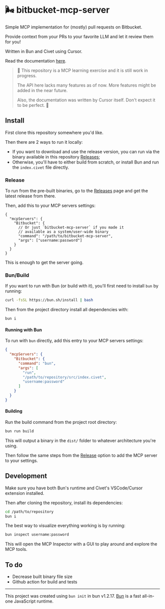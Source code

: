 # 🌬️ bitbucket-mcp-server

Simple MCP implementation for (mostly) pull requests on Bitbucket.

Provide context from your PRs to your favorite LLM and let it review them for you!

Written in Bun and Civet using Cursor.

Read the documentation [here](docs.md).

> 🚧 This repository is a MCP learning exercise and it is still work in progress.
>
> The API here lacks many features as of now. More features might be added in the near future.
>
> Also, the documentation was written by Cursor itself. Don't expect it to be perfect. 🚧

## Install

First clone this repository somewhere you'd like.

Then there are 2 ways to run it locally:

- If you want to download and use the release version, you can run via the binary available in this repository [Releases][bitbucket-mcp-server-releases];
- Otherwise, you'll have to either build from scratch, or install Bun and run the `index.civet` file directly.

### Release

To run from the pre-built binaries, go to the [Releases][bitbucket-mcp-server-releases] page and get the latest release from there.

Then, add this to your MCP servers settings:

```jsonc
{
  "mcpServers": {
    "Bitbucket": {
      // Or just `bitbucket-mcp-server` if you made it
      // available as a system/user-wide binary
      "command": "/path/to/bitbucket-mcp-server",
      "args": ["username:password"]
    }
  }
}
```

This is enough to get the server going.

### Bun/Build

If you want to run with Bun (or build with it), you'll first need to install `bun` by running:

```sh
curl -fsSL https://bun.sh/install | bash
```

Then from the project directory install all dependencies with:

```sh
bun i
```

#### Running with Bun

To run with `bun` directly, add this entry to your MCP servers settings:

```json
{
  "mcpServers": {
    "Bitbucket": {
      "command": "bun",
      "args": [
        "run",
        "/path/to/repository/src/index.civet",
        "username:password"
      ]
    }
  }
}
```

#### Building

Run the build command from the project root directory:

```sh
bun run build
```

This will output a binary in the `dist/` folder to whatever architecture you're using.

Then follow the same steps from the [Release](#release) option to add the MCP server to your settings.

## Development

Make sure you have both Bun's runtime and Civet's VSCode/Cursor extension installed.

Then after cloning the repository, install its dependencies:

```sh
cd /path/to/repository
bun i
```

The best way to visualize everything working is by running:

```sh
bun inspect username:password
```

This will open the MCP Inspector with a GUI to play around and explore the MCP tools.

## To do

- Decrease built binary file size
- Github action for build and tests

---

This project was created using `bun init` in bun v1.2.17. [Bun](https://bun.sh) is a fast all-in-one JavaScript runtime.

[bitbucket-mcp-server-releases]: https://github.com/jliocsar/bitbucket-mcp-server/releases
